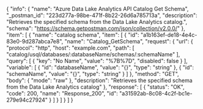{
  "info": {
    "name": "Azure Data Lake Analytics API Catalog Get Schema",
    "_postman_id": "223d277a-98be-471f-8b22-26d6a785713a",
    "description": "Retrieves the specified schema from the Data Lake Analytics catalog.",
    "schema": "https://schema.getpostman.com/json/collection/v2.0.0/"
  },
  "item": [
    {
      "name": "catalog schema",
      "item": [
        {
          "id": "a1b163ef-de18-4e4c-83e0-9d287abca7e8",
          "name": "Catalog_GetSchema",
          "request": {
            "url": {
              "protocol": "http",
              "host": "example.com",
              "path": [
                "catalog/usql/databases/:databaseName/schemas/:schemaName"
              ],
              "query": [
                {
                  "key": "No Name",
                  "value": "%7B%7D",
                  "disabled": false
                }
              ],
              "variable": [
                {
                  "id": "databaseName",
                  "value": "{}",
                  "type": "string"
                },
                {
                  "id": "schemaName",
                  "value": "{}",
                  "type": "string"
                }
              ]
            },
            "method": "GET",
            "body": {
              "mode": "raw"
            },
            "description": "Retrieves the specified schema from the Data Lake Analytics catalog"
          },
          "response": [
            {
              "status": "OK",
              "code": 200,
              "name": "Response_200",
              "id": "a31592ab-8c08-4c2f-bc1e-279e94c27924"
            }
          ]
        }
      ]
    }
  ]
}